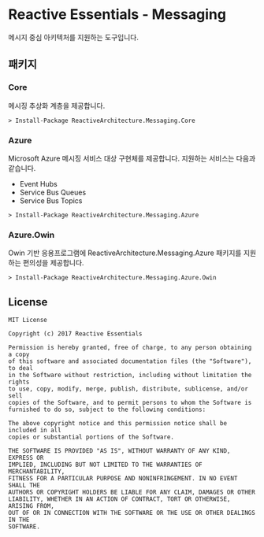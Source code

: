 # Reactive Essentials - Messaging

메시지 중심 아키텍처를 지원하는 도구입니다.

## 패키지

### Core

메시징 추상화 계층을 제공합니다.

```
> Install-Package ReactiveArchitecture.Messaging.Core
```

### Azure

Microsoft Azure 메시징 서비스 대상 구현체를 제공합니다. 지원하는 서비스는 다음과 같습니다.

- Event Hubs
- Service Bus Queues
- Service Bus Topics

```
> Install-Package ReactiveArchitecture.Messaging.Azure
```

### Azure.Owin

Owin 기반 응용프로그램에 ReactiveArchitecture.Messaging.Azure 패키지를 지원하는 편의성을 제공합니다.

```
> Install-Package ReactiveArchitecture.Messaging.Azure.Owin
```

## License

```
MIT License

Copyright (c) 2017 Reactive Essentials

Permission is hereby granted, free of charge, to any person obtaining a copy
of this software and associated documentation files (the "Software"), to deal
in the Software without restriction, including without limitation the rights
to use, copy, modify, merge, publish, distribute, sublicense, and/or sell
copies of the Software, and to permit persons to whom the Software is
furnished to do so, subject to the following conditions:

The above copyright notice and this permission notice shall be included in all
copies or substantial portions of the Software.

THE SOFTWARE IS PROVIDED "AS IS", WITHOUT WARRANTY OF ANY KIND, EXPRESS OR
IMPLIED, INCLUDING BUT NOT LIMITED TO THE WARRANTIES OF MERCHANTABILITY,
FITNESS FOR A PARTICULAR PURPOSE AND NONINFRINGEMENT. IN NO EVENT SHALL THE
AUTHORS OR COPYRIGHT HOLDERS BE LIABLE FOR ANY CLAIM, DAMAGES OR OTHER
LIABILITY, WHETHER IN AN ACTION OF CONTRACT, TORT OR OTHERWISE, ARISING FROM,
OUT OF OR IN CONNECTION WITH THE SOFTWARE OR THE USE OR OTHER DEALINGS IN THE
SOFTWARE.
```
